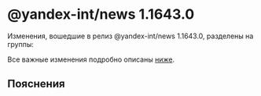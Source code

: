 # @yandex-int/news 1.1643.0

<!-- ЧЕЛОВЕЧЕСКОЕ ВСТУПЛЕНИЕ -->

Изменения, вошедшие в релиз @yandex-int/news 1.1643.0, разделены на группы:

Все важные изменения подробно описаны [ниже](#Пояснения).

## Пояснения


